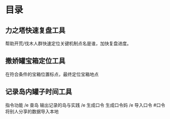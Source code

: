 # 目录
## 力之塔快速复盘工具
帮助开荒/伐木人群快速定位关键机制点名是谁，加快复盘进度。
## 撒娇罐宝箱定位工具
在符合条件的宝箱位置标点，最终定位宝箱地点
## 记录岛内罐子时间工具
指令功能
/e 查岛       输出记录的岛与实践
/e 生成口令    生成口令妈
/e 导入口令 #口令      将别人分享的数据导入本地
